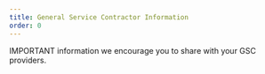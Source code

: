 ```yaml
---
title: General Service Contractor Information
order: 0
---
```


IMPORTANT information we encourage you to share with your GSC providers.
